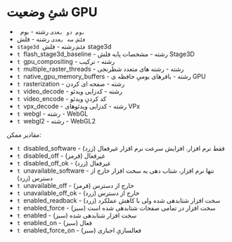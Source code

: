 # شئِ وضعیت GPU

* ` بوم دو بعدی` رشته - بوم
* `فلش سه بعدی` رشته - فلش
* ` stage3d فلش ` رشته - فلش stage3d
* `t `flash_stage3d_baseline - رشته - مشخصات پایه فلش Stage3D
* `t `gpu_compositing - رشته - ترکیب
* `t `multiple_raster_threads - رشته - رشته های متعدد شطرنجی
* `t `native_gpu_memory_buffers - رشته - بافرهای بومیِ حافظه ی GPU
* `t `rasterization - رشته - صفحه ای کردن
* `t `video_decode - رشته - کدزایی ویدئو
* `t `video_encode - کد کردنِ ویدئو
* `t `vpx_decode - رشته - کدزایی ویدئوهای VPx
* `t `webgl - رشته - WebGL
* `t `webgl2 - رشته - WebGL2

مقادیر ممکن:

* `t `disabled_software - فقط نرم افزار. افزایش سرعت نرم افزار غیرفعال (زرد)
* `t `disabled_off - غیرفعال (قرمز)
* `t `disabled_off_ok - غیرفعال (زرد)
* `t `unavailable_software - تنها نرم افزار، شتاب دهی به سخت افزار خارج از دسترس (زرد)
* `t `unavailable_off - خارج از دسترس (قرمز)
* `t `unavailable_off_ok - خارج از دسترس (زرد)
* `t `enabled_readback - سخت افزار شتابدهی شده ولی با کاهش عملکرد (زرد)
* `t `enabled_force - سخت افزار در تمامی صفحات شتابدهی شده است (سبز)
* `t `enabled - سخت افزار شتابدهی شده (سبز)
* `t `enabled_on - فعال (سبز)
* `t `enabled_force_on - فعالسازیِ اجباری (سبز)